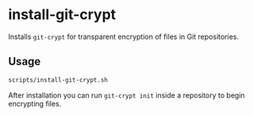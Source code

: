 # install-git-crypt

Installs `git-crypt` for transparent encryption of files in Git repositories.

## Usage

```bash
scripts/install-git-crypt.sh
```

After installation you can run `git-crypt init` inside a repository to begin
encrypting files.
